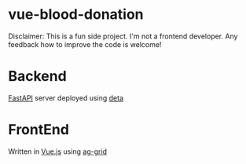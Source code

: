 # vue-blood-donation

Disclaimer: This is a fun side project. I'm not a frontend developer. Any feedback how to improve the code is welcome!

# Backend
[FastAPI](https://fastapi.tiangolo.com/) server deployed using [deta](https://www.deta.sh/)

# FrontEnd
Written in [Vue.js](https://vuejs.org/) using [ag-grid](https://www.ag-grid.com/)
